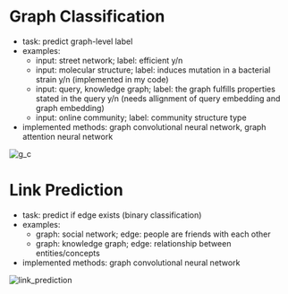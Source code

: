 # Graph Classification
- task: predict graph-level label
- examples:
  - input: street network; label: efficient y/n
  - input: molecular structure; label: induces mutation in a bacterial strain y/n (implemented in my code)
  - input: query, knowledge graph; label: the graph fulfills properties stated in the query y/n (needs allignment of query embedding and graph embedding)
  - input: online community; label: community structure type
- implemented methods: graph convolutional neural network, graph attention neural network

![g_c](https://github.com/user-attachments/assets/4220ff13-abdc-4f67-9c51-a2e56f45d6eb)


# Link Prediction
- task: predict if edge exists (binary classification)
- examples:
  - graph: social network; edge: people are friends with each other
  - graph: knowledge graph; edge: relationship between entities/concepts 
- implemented methods: graph convolutional neural network
 
![link_prediction](https://github.com/user-attachments/assets/2602895d-4da0-4ee9-8fdf-45b5c276960d)
